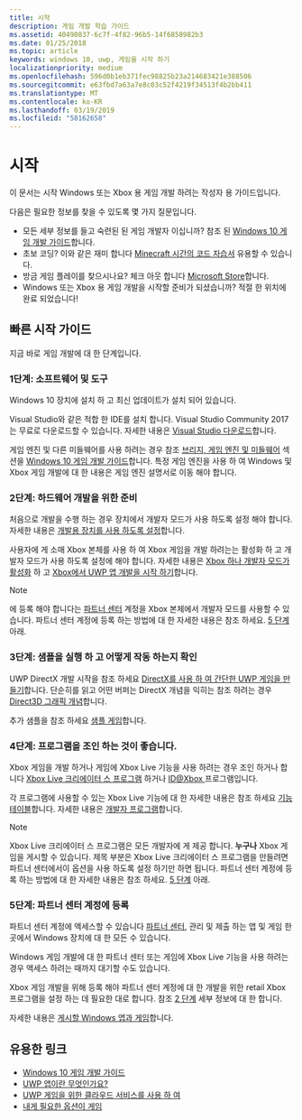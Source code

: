```yaml
---
title: 시작
description: 게임 개발 학습 가이드
ms.assetid: 40490837-6c7f-4f82-96b5-14f6858982b3
ms.date: 01/25/2018
ms.topic: article
keywords: windows 10, uwp, 게임을 시작 하기
localizationpriority: medium
ms.openlocfilehash: 596d0b1eb371fec98825b23a214683421e388506
ms.sourcegitcommit: e63fbd7a63a7e8c03c52f4219f34513f4b2bb411
ms.translationtype: MT
ms.contentlocale: ko-KR
ms.lasthandoff: 03/19/2019
ms.locfileid: "58162658"
---
```

# <a name="getting-started"></a>시작

이 문서는 시작 Windows 또는 Xbox 용 게임 개발 하려는 작성자 용 가이드입니다. 

다음은 필요한 정보를 찾을 수 있도록 몇 가지 질문입니다.
* 모든 세부 정보를 들고 숙련된 된 게임 개발자 이십니까? 참조 된 [Windows 10 게임 개발 가이드](e2e.md)합니다.
* 초보 코딩? 이와 같은 재미 합니다 [Minecraft 시간의 코드 자습서](https://code.org/minecraft) 유용할 수 있습니다.
* 방금 게임 플레이를 찾으시나요? 체크 아웃 합니다 [Microsoft Store](https://www.microsoft.com/store)합니다.
* Windows 또는 Xbox 용 게임 개발을 시작할 준비가 되셨습니까?  적절 한 위치에 완료 되었습니다!

## <a name="quick-start-guide"></a>빠른 시작 가이드

지금 바로 게임 개발에 대 한 단계입니다.

### <a name="step-1-get-the-software-and-tools"></a>1단계: 소프트웨어 및 도구

Windows 10 장치에 설치 하 고 최신 업데이트가 설치 되어 있습니다.

Visual Studio와 같은 적합 한 IDE를 설치 합니다. Visual Studio Community 2017는 무료로 다운로드할 수 있습니다. 자세한 내용은 [Visual Studio 다운로드](https://www.visualstudio.com/downloads/)합니다.

게임 엔진 및 다른 미들웨어를 사용 하려는 경우 참조 [브리지, 게임 엔진 및 미들웨어](e2e.md#bridges-game-engines-and-middleware) 섹션을 [Windows 10 게임 개발 가이드](e2e.md)합니다. 특정 게임 엔진을 사용 하 여 Windows 및 Xbox 게임 개발에 대 한 내용은 게임 엔진 설명서로 이동 해야 합니다.

### <a name="step-2-prepare-your-hardware-for-development"></a>2단계: 하드웨어 개발을 위한 준비

처음으로 개발을 수행 하는 경우 장치에서 개발자 모드가 사용 하도록 설정 해야 합니다. 자세한 내용은 [개발용 장치를 사용 하도록 설정](../get-started/enable-your-device-for-development.md)합니다.

사용자에 게 소매 Xbox 본체를 사용 하 여 Xbox 게임을 개발 하려는는 활성화 하 고 개발자 모드가 사용 하도록 설정에 해야 합니다. 자세한 내용은 [Xbox 하나 개발자 모드가 활성화](../xbox-apps/devkit-activation.md) 하 고 [Xbox에서 UWP 앱 개발을 시작 하기](../xbox-apps/getting-started.md)합니다. 

> [!Note]
> 에 등록 해야 합니다는 [파트너 센터](https://partner.microsoft.com/dashboard) 계정을 Xbox 본체에서 개발자 모드를 사용할 수 있습니다. 파트너 센터 계정에 등록 하는 방법에 대 한 자세한 내용은 참조 하세요. [5 단계](#step-5-sign-up-for-a-partner-center-account) 아래.

### <a name="step-3-run-a-sample-and-see-how-it-works"></a>3단계: 샘플을 실행 하 고 어떻게 작동 하는지 확인

UWP DirectX 개발 시작을 참조 하세요 [DirectX를 사용 하 여 간단한 UWP 게임을 만들기](tutorial--create-your-first-uwp-directx-game.md)합니다. 단순히를 읽고 어떤 버퍼는 DirectX 개념을 익히는 참조 하려는 경우 [Direct3D 그래픽 개념](../graphics-concepts/index.md)합니다.

추가 샘플을 참조 하세요 [샘플 게임](e2e.md#game-samples)합니다.

### <a name="step-4-consider-joining-a-program"></a>4단계: 프로그램을 조인 하는 것이 좋습니다.

Xbox 게임을 개발 하거나 게임에 Xbox Live 기능을 사용 하려는 경우 조인 하거나 합니다 [Xbox Live 크리에이터 스 프로그램](https://developer.microsoft.com/games/xbox/xboxlive/creator) 하거나 [ ID@Xbox ](https://www.xbox.com/Developers/id) 프로그램입니다. 

각 프로그램에 사용할 수 있는 Xbox Live 기능에 대 한 자세한 내용은 참조 하세요 [기능 테이블](https://docs.microsoft.com/gaming/xbox-live//developer-program-overview.md#feature-table)합니다. 자세한 내용은 [개발자 프로그램](e2e.md#developer-programs)합니다.

> [!Note]
> Xbox Live 크리에이터 스 프로그램은 모든 개발자에 게 제공 합니다. **누구나** Xbox 게임을 게시할 수 있습니다. 제목 부분은 Xbox Live 크리에이터 스 프로그램을 만들려면 파트너 센터에서이 옵션을 사용 하도록 설정 하기만 하면 됩니다. 파트너 센터 계정에 등록 하는 방법에 대 한 자세한 내용은 참조 하세요. [5 단계](#step-5-sign-up-for-a-partner-center-account) 아래.

### <a name="step-5-sign-up-for-a-partner-center-account"></a>5단계: 파트너 센터 계정에 등록

파트너 센터 계정에 액세스할 수 있습니다 [파트너 센터](https://partner.microsoft.com/dashboard), 관리 및 제출 하는 앱 및 게임 한곳에서 Windows 장치에 대 한 모든 수 있습니다.

Windows 게임 개발에 대 한 파트너 센터 또는 게임에 Xbox Live 기능을 사용 하려는 경우 액세스 하려는 때까지 대기할 수도 있습니다.

Xbox 게임 개발을 위해 등록 해야 파트너 센터 계정에 대 한 개발을 위한 retail Xbox 프로그램을 설정 하는 데 필요한 대로 합니다. 참조 [2 단계](#step-2-prepare-your-hardware-for-development) 세부 정보에 대 한 합니다.

자세한 내용은 [게시할 Windows 앱과 게임](../publish/index.md)합니다.

## <a name="useful-links"></a>유용한 링크

* [Windows 10 게임 개발 가이드](e2e.md)
* [UWP 앱이란 무엇인가요?](../get-started/universal-application-platform-guide.md)
* [UWP 게임을 위한 클라우드 서비스를 사용 하 여](cloud-for-games.md)
* [내게 필요한 옵션이 게임](accessibility-for-games.md)